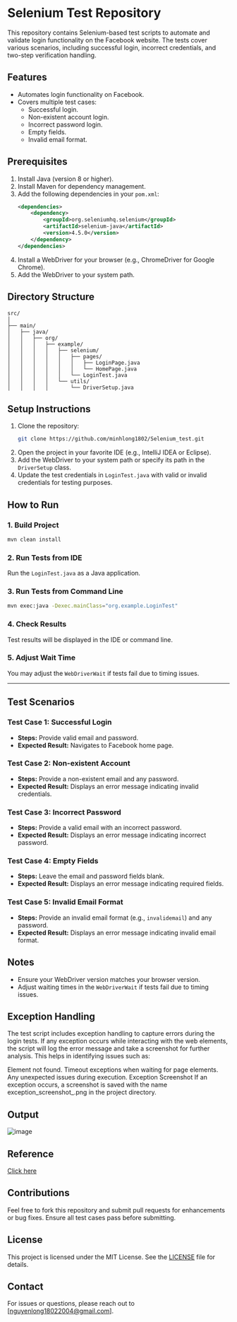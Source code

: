 # Selenium Test Repository

This repository contains Selenium-based test scripts to automate and validate login functionality on the Facebook website. The tests cover various scenarios, including successful login, incorrect credentials, and two-step verification handling.

## Features
- Automates login functionality on Facebook.
- Covers multiple test cases:
  - Successful login.
  - Non-existent account login.
  - Incorrect password login.
  - Empty fields.
  - Invalid email format.

## Prerequisites
1. Install Java (version 8 or higher).
2. Install Maven for dependency management.
3. Add the following dependencies in your `pom.xml`:
   ```xml
   <dependencies>
       <dependency>
           <groupId>org.seleniumhq.selenium</groupId>
           <artifactId>selenium-java</artifactId>
           <version>4.5.0</version>
       </dependency>
   </dependencies>
   ```
4. Install a WebDriver for your browser (e.g., ChromeDriver for Google Chrome).
5. Add the WebDriver to your system path.

## Directory Structure
```plaintext
src/
│
├── main/
│   ├── java/
│   │   ├── org/
│   │   │   ├── example/
│   │   │   │   ├── selenium/
│   │   │   │   │   ├── pages/
│   │   │   │   │   │   ├── LoginPage.java
│   │   │   │   │   │   └── HomePage.java
│   │   │   │   │   └── LoginTest.java
│   │   │   │   └── utils/
│   │   │   │       └── DriverSetup.java

```

## Setup Instructions
1. Clone the repository:
   ```bash
   git clone https://github.com/minhlong1802/Selenium_test.git
   ```
2. Open the project in your favorite IDE (e.g., IntelliJ IDEA or Eclipse).
3. Add the WebDriver to your system path or specify its path in the `DriverSetup` class.
4. Update the test credentials in `LoginTest.java` with valid or invalid credentials for testing purposes.


## How to Run

### 1. Build Project
```bash
mvn clean install
```

### 2. Run Tests from IDE
Run the `LoginTest.java` as a Java application.

### 3. Run Tests from Command Line
```bash
mvn exec:java -Dexec.mainClass="org.example.LoginTest"
```

### 4. Check Results
Test results will be displayed in the IDE or command line.

### 5. Adjust Wait Time
You may adjust the `WebDriverWait` if tests fail due to timing issues.

---

## Test Scenarios

### Test Case 1: Successful Login
- **Steps:** Provide valid email and password.
- **Expected Result:** Navigates to Facebook home page.

### Test Case 2: Non-existent Account
- **Steps:** Provide a non-existent email and any password.
- **Expected Result:** Displays an error message indicating invalid credentials.

### Test Case 3: Incorrect Password
- **Steps:** Provide a valid email with an incorrect password.
- **Expected Result:** Displays an error message indicating incorrect password.

### Test Case 4: Empty Fields
- **Steps:** Leave the email and password fields blank.
- **Expected Result:** Displays an error message indicating required fields.

### Test Case 5: Invalid Email Format
- **Steps:** Provide an invalid email format (e.g., `invalidemail`) and any password.
- **Expected Result:** Displays an error message indicating invalid email format.

## Notes
- Ensure your WebDriver version matches your browser version.
- Adjust waiting times in the `WebDriverWait` if tests fail due to timing issues.
## Exception Handling
The test script includes exception handling to capture errors during the login tests. If any exception occurs while interacting with the web elements, the script will log the error message and take a screenshot for further analysis. This helps in identifying issues such as:

Element not found.
Timeout exceptions when waiting for page elements.
Any unexpected issues during execution.
Exception Screenshot
If an exception occurs, a screenshot is saved with the name exception_screenshot_<timestamp>.png in the project directory.

## Output
![image](https://github.com/user-attachments/assets/f8a722b6-05f6-412b-8f9e-5fcfe92e4ac6)


## Reference
[Click here](https://chatgpt.com/share/678539b2-1a00-8013-9e0d-4beecc549266)

## Contributions
Feel free to fork this repository and submit pull requests for enhancements or bug fixes. Ensure all test cases pass before submitting.

## License
This project is licensed under the MIT License. See the [LICENSE](LICENSE) file for details.

## Contact
For issues or questions, please reach out to [nguyenlong18022004@gmail.com].

